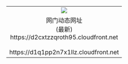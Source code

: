 ﻿<table>
  <tr></tr>
  <tr><td colspan=2 align=center><img src="https://d2cxtzzqroth95.cloudfront.net/Up/oGate.jpg" /></td></tr>
  <tr><td colspan=2 align=center>网门动态网址<br/>(最新)
<br>https://d2cxtzzqroth95.cloudfront.net
<br/>
<br>https://d1q1pp2n7x1llz.cloudfront.net
    </td>
  </tr>
</table>
